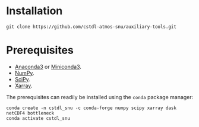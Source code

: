 # Installation
`git clone https://github.com/cstdl-atmos-snu/auxiliary-tools.git`

# Prerequisites
- [Anaconda3](https://docs.anaconda.com/anaconda/install/) or [Miniconda3](https://docs.conda.io/en/latest/miniconda.html).
- [NumPy](https://numpy.org/).
- [SciPy](https://scipy.org/).
- [Xarray](https://docs.xarray.dev/en/stable/).

The prerequisites can readily be installed using the `conda` package manager:

```
conda create -n cstdl_snu -c conda-forge numpy scipy xarray dask netCDF4 bottleneck
conda activate cstdl_snu
```